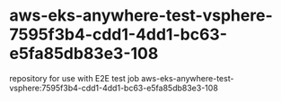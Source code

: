 # aws-eks-anywhere-test-vsphere-7595f3b4-cdd1-4dd1-bc63-e5fa85db83e3-108
repository for use with E2E test job aws-eks-anywhere-test-vsphere:7595f3b4-cdd1-4dd1-bc63-e5fa85db83e3-108
